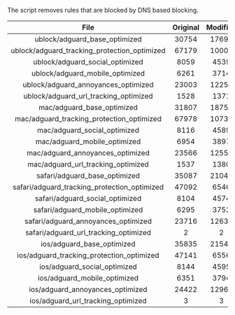 The script removes rules that are blocked by DNS based blocking.


| File | Original | Modified |
|:----:|:-----:|:-----:|
| ublock/adguard_base_optimized | 30754 | 17690 |
| ublock/adguard_tracking_protection_optimized | 67179 | 10009 |
| ublock/adguard_social_optimized | 8059 | 4539 |
| ublock/adguard_mobile_optimized | 6261 | 3714 |
| ublock/adguard_annoyances_optimized | 23003 | 12250 |
| ublock/adguard_url_tracking_optimized | 1528 | 1371 |
| mac/adguard_base_optimized | 31807 | 18752 |
| mac/adguard_tracking_protection_optimized | 67978 | 10738 |
| mac/adguard_social_optimized | 8116 | 4589 |
| mac/adguard_mobile_optimized | 6954 | 3897 |
| mac/adguard_annoyances_optimized | 23566 | 12559 |
| mac/adguard_url_tracking_optimized | 1537 | 1380 |
| safari/adguard_base_optimized | 35087 | 21042 |
| safari/adguard_tracking_protection_optimized | 47092 | 6546 |
| safari/adguard_social_optimized | 8104 | 4574 |
| safari/adguard_mobile_optimized | 6295 | 3752 |
| safari/adguard_annoyances_optimized | 23716 | 12636 |
| safari/adguard_url_tracking_optimized | 2 | 2 |
| ios/adguard_base_optimized | 35835 | 21548 |
| ios/adguard_tracking_protection_optimized | 47141 | 6556 |
| ios/adguard_social_optimized | 8144 | 4595 |
| ios/adguard_mobile_optimized | 6351 | 3794 |
| ios/adguard_annoyances_optimized | 24422 | 12967 |
| ios/adguard_url_tracking_optimized | 3 | 3 |